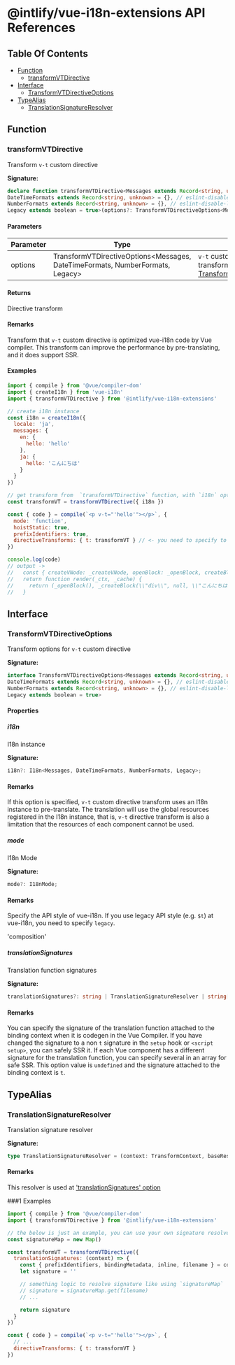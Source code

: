 # @intlify/vue-i18n-extensions API References

## Table Of Contents

- [Function](#function)
  - [transformVTDirective](#transformvtdirective)
- [Interface](#interface)
  - [TransformVTDirectiveOptions](#transformvtdirectiveoptions)
- [TypeAlias](#typealias)
  - [TranslationSignatureResolver](#translationsignatureresolver)

## Function

### transformVTDirective

Transform `v-t` custom directive

**Signature:**
```typescript
declare function transformVTDirective<Messages extends Record<string, unknown> = {}, // eslint-disable-line @typescript-eslint/no-empty-object-type -- TODO: fix this
DateTimeFormats extends Record<string, unknown> = {}, // eslint-disable-line @typescript-eslint/no-empty-object-type -- TODO: fix this
NumberFormats extends Record<string, unknown> = {}, // eslint-disable-line @typescript-eslint/no-empty-object-type -- TODO: fix this
Legacy extends boolean = true>(options?: TransformVTDirectiveOptions<Messages, DateTimeFormats, NumberFormats, Legacy>): DirectiveTransform;
```

#### Parameters

| Parameter | Type | Description |
| --- | --- | --- |
| options | TransformVTDirectiveOptions&lt;Messages, DateTimeFormats, NumberFormats, Legacy&gt; | `v-t` custom directive transform options, see [TransformVTDirectiveOptions](#transformvtdirectiveoptions) |

#### Returns

 Directive transform

#### Remarks

Transform that `v-t` custom directive is optimized vue-i18n code by Vue compiler. This transform can improve the performance by pre-translating, and it does support SSR.

#### Examples


```js
import { compile } from '@vue/compiler-dom'
import { createI18n } from 'vue-i18n'
import { transformVTDirective } from '@intlify/vue-i18n-extensions'

// create i18n instance
const i18n = createI18n({
  locale: 'ja',
  messages: {
    en: {
      hello: 'hello'
    },
    ja: {
      hello: 'こんにちは'
    }
  }
})

// get transform from  `transformVTDirective` function, with `i18n` option
const transformVT = transformVTDirective({ i18n })

const { code } = compile(`<p v-t="'hello'"></p>`, {
  mode: 'function',
  hoistStatic: true,
  prefixIdentifiers: true,
  directiveTransforms: { t: transformVT } // <- you need to specify to `directiveTransforms` option!
})

console.log(code)
// output ->
//   const { createVNode: _createVNode, openBlock: _openBlock, createBlock: _createBlock } = Vue
//   return function render(_ctx, _cache) {
//     return (_openBlock(), _createBlock(\\"div\\", null, \\"こんにちは！\\"))
//   }
```



## Interface

### TransformVTDirectiveOptions

Transform options for `v-t` custom directive

**Signature:**
```typescript
interface TransformVTDirectiveOptions<Messages extends Record<string, unknown> = {}, // eslint-disable-line @typescript-eslint/no-empty-object-type -- TODO: fix this
DateTimeFormats extends Record<string, unknown> = {}, // eslint-disable-line @typescript-eslint/no-empty-object-type -- TODO: fix this
NumberFormats extends Record<string, unknown> = {}, // eslint-disable-line @typescript-eslint/no-empty-object-type -- TODO: fix this
Legacy extends boolean = true> 
```


#### Properties

##### i18n

I18n instance

**Signature:**
```typescript
i18n?: I18n<Messages, DateTimeFormats, NumberFormats, Legacy>;
```

#### Remarks

If this option is specified, `v-t` custom directive transform uses an I18n instance to pre-translate. The translation will use the global resources registered in the I18n instance, that is, `v-t` directive transform is also a limitation that the resources of each component cannot be used.

##### mode

I18n Mode

**Signature:**
```typescript
mode?: I18nMode;
```

#### Remarks

Specify the API style of vue-i18n. If you use legacy API style (e.g. `$t`) at vue-i18n, you need to specify `legacy`.

 'composition'

##### translationSignatures

Translation function signatures

**Signature:**
```typescript
translationSignatures?: string | TranslationSignatureResolver | string[] | TranslationSignatureResolver[] | (string | TranslationSignatureResolver)[];
```

#### Remarks

You can specify the signature of the translation function attached to the binding context when it is codegen in the Vue Compiler. If you have changed the signature to a non `t` signature in the `setup` hook or `<script setup>`, you can safely SSR it. If each Vue component has a different signature for the translation function, you can specify several in an array for safe SSR. This option value is `undefined` and the signature attached to the binding context is `t`.



## TypeAlias

### TranslationSignatureResolver

Translation signature resolver

**Signature:**
```typescript
type TranslationSignatureResolver = (context: TransformContext, baseResolver: (context: TransformContext, signature: string) => string | undefined) => string | undefined;
```

#### Remarks

This resolver is used at ['translationSignatures' option](#transformvtdirectiveoptions)

###1 Examples


```js
import { compile } from '@vue/compiler-dom'
import { transformVTDirective } from '@intlify/vue-i18n-extensions'

// the below is just an example, you can use your own signature resolver
const signatureMap = new Map()

const transformVT = transformVTDirective({
  translationSignatures: (context) => {
    const { prefixIdentifiers, bindingMetadata, inline, filename } = context
    let signature = ''

    // something logic to resolve signature like using `signatureMap`
    // signature = signatureMap.get(filename)
    // ...

    return signature
  }
})

const { code } = compile(`<p v-t="'hello'"></p>`, {
  // ...
  directiveTransforms: { t: transformVT }
})
```




